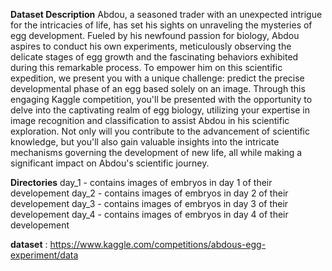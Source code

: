 **Dataset Description**
Abdou, a seasoned trader with an unexpected intrigue for the intricacies of life, has set his sights on unraveling the mysteries of egg development. Fueled by his newfound passion for biology, Abdou aspires to conduct his own experiments, meticulously observing the delicate stages of egg growth and the fascinating behaviors exhibited during this remarkable process. To empower him on this scientific expedition, we present you with a unique challenge: predict the precise developmental phase of an egg based solely on an image. Through this engaging Kaggle competition, you'll be presented with the opportunity to delve into the captivating realm of egg biology, utilizing your expertise in image recognition and classification to assist Abdou in his scientific exploration. Not only will you contribute to the advancement of scientific knowledge, but you'll also gain valuable insights into the intricate mechanisms governing the development of new life, all while making a significant impact on Abdou's scientific journey.

**Directories**
day_1 - contains images of embryos in day 1 of their developement
day_2 - contains images of embryos in day 2 of their developement
day_3 - contains images of embryos in day 3 of their developement
day_4 - contains images of embryos in day 4 of their developement

**dataset** : https://www.kaggle.com/competitions/abdous-egg-experiment/data
